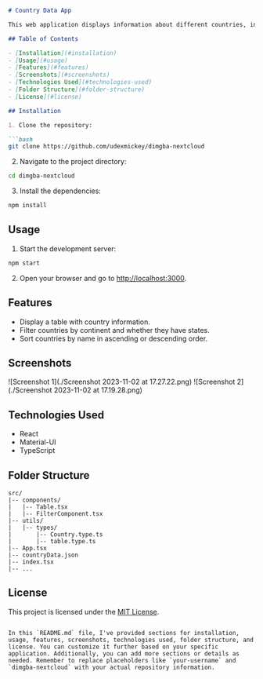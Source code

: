 ```markdown
# Country Data App

This web application displays information about different countries, including their names, continents, whether they have states, country codes, and international names. Users can filter the data by continent and whether the country has states. Additionally, they can sort the table by name in ascending or descending order.

## Table of Contents

- [Installation](#installation)
- [Usage](#usage)
- [Features](#features)
- [Screenshots](#screenshots)
- [Technologies Used](#technologies-used)
- [Folder Structure](#folder-structure)
- [License](#license)

## Installation

1. Clone the repository:

```bash
git clone https://github.com/udexmickey/dimgba-nextcloud
```

2. Navigate to the project directory:

```bash
cd dimgba-nextcloud
```

3. Install the dependencies:

```bash
npm install
```

## Usage

1. Start the development server:

```bash
npm start
```

2. Open your browser and go to [http://localhost:3000](http://localhost:3000).

## Features

- Display a table with country information.
- Filter countries by continent and whether they have states.
- Sort countries by name in ascending or descending order.

## Screenshots

![Screenshot 1](./Screenshot 2023-11-02 at 17.27.22.png)
![Screenshot 2](./Screenshot 2023-11-02 at 17.19.28.png)

## Technologies Used

- React
- Material-UI
- TypeScript

## Folder Structure

```
src/
|-- components/
|   |-- Table.tsx
|   |-- FilterComponent.tsx
|-- utils/
|   |-- types/
|       |-- Country.type.ts
|       |-- table.type.ts
|-- App.tsx
|-- countryData.json
|-- index.tsx
|-- ...
```

## License

This project is licensed under the [MIT License](LICENSE).
```

In this `README.md` file, I've provided sections for installation, usage, features, screenshots, technologies used, folder structure, and license. You can customize it further based on your specific application. Additionally, you can add more sections or details as needed. Remember to replace placeholders like `your-username` and `dimgba-nextcloud` with your actual repository information.